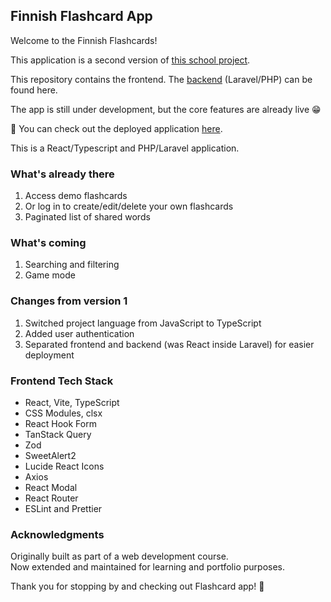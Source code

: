## Finnish Flashcard App

Welcome to the Finnish Flashcards!

This application is a second version of [this school project](https://github.com/DarjaElina/finnish-flashcard-app).

This repository contains the frontend. The [backend](https://github.com/DarjaElina/finnish-flashcard-app) (Laravel/PHP) can be found here.

The app is still under development, but the core features are already live 😁

🪩 You can check out the deployed application [here](https://finnish-flashcard-app-frontend.vercel.app/login).

This is a React/Typescript and PHP/Laravel application.

### What's already there
1) Access demo flashcards
2) Or log in to create/edit/delete your own flashcards
3) Paginated list of shared words

### What's coming
1) Searching and filtering
2) Game mode

### Changes from version 1
1) Switched project language from JavaScript to TypeScript
2) Added user authentication
3) Separated frontend and backend (was React inside Laravel) for easier deployment

### Frontend Tech Stack
- React, Vite, TypeScript
- CSS Modules, clsx
- React Hook Form
- TanStack Query
- Zod
- SweetAlert2
- Lucide React Icons
- Axios
- React Modal
- React Router
- ESLint and Prettier

### Acknowledgments
Originally built as part of a web development course.  
Now extended and maintained for learning and portfolio purposes.

Thank you for stopping by and checking out Flashcard app! 💙



